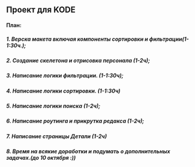 ##  Проект для KODE 
#### План: 
##### 1. Верска макета включая компоненты сортировки и фильтрации(1-1:30ч.);
##### 2. Создание скелетона и отрисовка персонала (1-2ч);
##### 3. Написание логики фильтрации. (1-1:30ч);
##### 4. Написание логики сортировки. (1-1:30ч)
##### 5. Написание логики поиска (1-2ч);
##### 6. Написание роутинга и прикрутка редакса (1-2ч);
##### 7. Написание страницы Детали (1-2ч)
##### 8. Время на всякие доработки и подумать о дополнительных задачах.(до 10 октября :))